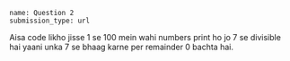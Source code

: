 ```ngMeta
name: Question 2
submission_type: url
```

Aisa code likho jisse 1 se 100 mein wahi numbers print ho jo 7 se divisible hai yaani unka 7 se bhaag karne per remainder 0 bachta hai.